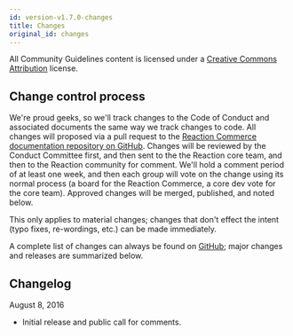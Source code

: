 ```yaml
---
id: version-v1.7.0-changes
title: Changes
original_id: changes
---
```

    
All Community Guidelines content is licensed under a [Creative Commons Attribution](https://creativecommons.org/licenses/by/3.0/) license.

## Change control process

We're proud geeks, so we'll track changes to the Code of Conduct and associated documents the same way we track changes to code. All changes will proposed via a pull request to the [Reaction Commerce documentation repository on GitHub](http://github.com/reactioncommerce/reaction-docs). Changes will be reviewed by the Conduct Committee first, and then sent to the the Reaction core team, and then to the Reaction community for comment. We'll hold a comment period of at least one week, and then each group will vote on the change using its normal process (a board for the Reaction Commerce, a core dev vote for the core team). Approved changes will be merged, published, and noted below.

This only applies to material changes; changes that don't effect the intent (typo fixes, re-wordings, etc.) can be made immediately.

A complete list of changes can always be found on [GitHub](https://github.com/reactioncommerce/reaction-docs); major changes and releases are summarized below.

## Changelog

August 8, 2016

- Initial release and public call for comments.

